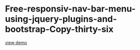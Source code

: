 # Free-responsiv-nav-bar-menu-using-jquery-plugins-and-bootstrap-Copy-thirty-six
<a href="http://webi4u.com/web/article/Free-responsiv-nav-bar-menu-using-jquery-plugins-and-bootstrap-Copy-thirty-six/">
  view demo
  </a>
